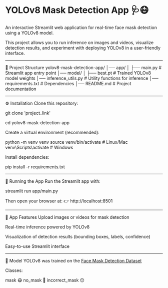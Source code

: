 # YOLOv8 Mask Detection App 🩺😷

An interactive Streamlit web application for real-time face mask detection using a YOLOv8 model.

This project allows you to run inference on images and videos,
visualize detection results, and experiment with deploying YOLOv8 in a user-friendly interface.

----------------------------------------------------------------------------------------------------------------------------------
📂 Project Structure
yolov8-mask-detection-app/
│── app/
│   ├── main.py               # Streamlit app entry point
│── model/
│   ├── best.pt               # Trained YOLOv8 model weights
│── inference_utils.py        # Utility functions for inference
│── requirements.txt          # Dependencies
│── README.md                 # Project documentation

----------------------------------------------------------------------------------------------------------------------------------
⚙️ Installation
Clone this repository:

git clone 'project_link'

cd yolov8-mask-detection-app

Create a virtual environment (recommended):

python -m venv venv
source venv/bin/activate   # Linux/Mac
venv\Scripts\activate      # Windows


Install dependencies:

pip install -r requirements.txt

----------------------------------------------------------------------------------------------------------------------------------
🚀 Running the App
Run the Streamlit app with:

streamlit run app/main.py


Then open your browser at:
👉 http://localhost:8501

----------------------------------------------------------------------------------------------------------------------------------
🎯 App Features
Upload images or videos for mask detection

Real-time inference powered by YOLOv8

Visualization of detection results (bounding boxes, labels, confidence)

Easy-to-use Streamlit interface

----------------------------------------------------------------------------------------------------------------------------------
🧠 Model
YOLOv8 was trained on the [Face Mask Detection Dataset](https://www.kaggle.com/datasets/andrewmvd/face-mask-detection)

Classes:

mask 😷
no_mask 🚫
incorrect_mask 😑
